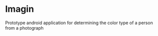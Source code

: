 # Imagin
Prototype android application for determining the color type of a person from a photograph 

